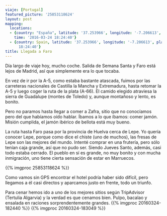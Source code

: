 ```yaml
---
viaje: [Portugal]
featured_picture: '25853118624'
layout: post
mapping:
  locations:
  - {country: "España", latitude: '37.253966', longitude: '-7.206613', place: Lepe,
    time: '2016-03-24 18:24:40'}
  - {country: Spain, latitude: '37.253966', longitude: '-7.206613', place: Lepe, time: '2016-03-24
      18:24:40'}
title: Llegada a Faro
---
```

Día largo de viaje hoy, mucho coche. Salida de Semana Santa y Faro está lejos de Madrid, así que simplemente era lo que tocaba.

En vez de ir por la A-5, como estaba bastante atascada, fuimos por las carreteras nacionales de Castilla la Mancha y Extremadura, hasta retomar la A-5 y luego coger la ruta de la plata (A-66). El camido elegido atraviesa la sierra de Guadalupe (montes de Toledo) y, aunque montañoso y lento, es bonito.

Pero no paramos hasta llegar a comer a Zafra, sitio que no conocíamos pero del que habíamos oído hablar. Íbamos a lo que íbamos: comer jamón. Misión cumplida, el jamón ibérico de bellota está muy bueno.

La ruta hasta Faro pasa por la provincia de Huelva cerca de Lepe. Yo quería conocer Lepe, porque como dice el chiste (uno de muchos), las fresas de Lepe son las mejores del mundo. Intenté comprar en una frutería, pero sólo tenían caja grande, así que no pudo ser. Siendo Jueves Santo, además, casi todo estaba cerrado. El pueblo en sí es grande, no muy bonito y con mucha inmigración, uno tiene cierta sensación de estar en Marruecos.

{{% imgproc 25853118624 %}}

Como vamos sin GPS encontrar el hotel podría haber sido difícil, pero llegamos a él casi directos y aparcamos justo en frente, todo un triunfo.

Para cenar hemos ido a uno de los mejores sitios según TripAdvisor (Tertulia Algarvia) y la verdad es que cenamos bien. Pulpo, bacalao y ensalada en raciones sorprendentemente grandes.
{{% imgproc 20160324-182440 %}}
{{% imgproc 20160324-183049 %}}